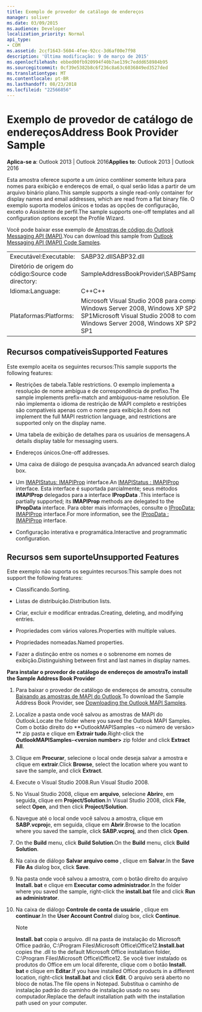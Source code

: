 ```yaml
---
title: Exemplo de provedor de catálogo de endereços
manager: soliver
ms.date: 03/09/2015
ms.audience: Developer
localization_priority: Normal
api_type:
- COM
ms.assetid: 2ccf1643-5604-4fee-92cc-3d6af00e7f98
description: 'Última modificação: 9 de março de 2015'
ms.openlocfilehash: ebbed00fb920994f40b7ae139c7eddd658984b95
ms.sourcegitcommit: 0cf39e5382b8c6f236c8a63c6036849ed3527ded
ms.translationtype: MT
ms.contentlocale: pt-BR
ms.lasthandoff: 08/23/2018
ms.locfileid: "22566856"
---
```

# <a name="address-book-provider-sample"></a><span data-ttu-id="38068-103">Exemplo de provedor de catálogo de endereços</span><span class="sxs-lookup"><span data-stu-id="38068-103">Address Book Provider Sample</span></span>

  
  
<span data-ttu-id="38068-104">**Aplica-se a**: Outlook 2013 | Outlook 2016</span><span class="sxs-lookup"><span data-stu-id="38068-104">**Applies to**: Outlook 2013 | Outlook 2016</span></span> 
  
<span data-ttu-id="38068-105">Esta amostra oferece suporte a um único contêiner somente leitura para nomes para exibição e endereços de email, o qual serão lidas a partir de um arquivo binário plano.</span><span class="sxs-lookup"><span data-stu-id="38068-105">This sample supports a single read-only container for display names and email addresses, which are read from a flat binary file.</span></span> <span data-ttu-id="38068-106">O exemplo suporta modelos únicos e todas as opções de configuração, exceto o Assistente de perfil.</span><span class="sxs-lookup"><span data-stu-id="38068-106">The sample supports one-off templates and all configuration options except the Profile Wizard.</span></span>
  
<span data-ttu-id="38068-107">Você pode baixar esse exemplo de [Amostras de código do Outlook Messaging API (MAPI)](http://go.microsoft.com/fwlink/?LinkId=129740
).</span><span class="sxs-lookup"><span data-stu-id="38068-107">You can download this sample from [Outlook Messaging API (MAPI) Code Samples](http://go.microsoft.com/fwlink/?LinkId=129740
).</span></span>
  
|||
|:-----|:-----|
|<span data-ttu-id="38068-108">Executável:</span><span class="sxs-lookup"><span data-stu-id="38068-108">Executable:</span></span>  <br/> |<span data-ttu-id="38068-109">SABP32.dll</span><span class="sxs-lookup"><span data-stu-id="38068-109">SABP32.dll</span></span>  <br/> |
| <span data-ttu-id="38068-110">Diretório de origem do código:</span><span class="sxs-lookup"><span data-stu-id="38068-110">Source code directory:</span></span>  <br/> |<span data-ttu-id="38068-111">SampleAddressBookProvider\SABP</span><span class="sxs-lookup"><span data-stu-id="38068-111">SampleAddressBookProvider\SABP</span></span>  <br/> |
|<span data-ttu-id="38068-112">Idioma:</span><span class="sxs-lookup"><span data-stu-id="38068-112">Language:</span></span>  <br/> |<span data-ttu-id="38068-113">C++</span><span class="sxs-lookup"><span data-stu-id="38068-113">C++</span></span>  <br/> |
|<span data-ttu-id="38068-114">Plataformas:</span><span class="sxs-lookup"><span data-stu-id="38068-114">Platforms:</span></span>  <br/> |<span data-ttu-id="38068-115">Microsoft Visual Studio 2008 para compilar para Windows Vista, Windows Server 2008, Windows XP SP2 e Windows Server 2003 SP1</span><span class="sxs-lookup"><span data-stu-id="38068-115">Microsoft Visual Studio 2008 to compile for Windows Vista, Windows Server 2008, Windows XP SP2, and Windows Server 2003 SP1</span></span>  <br/> |
   
## <a name="supported-features"></a><span data-ttu-id="38068-116">Recursos compatíveis</span><span class="sxs-lookup"><span data-stu-id="38068-116">Supported Features</span></span>

<span data-ttu-id="38068-117">Este exemplo aceita os seguintes recursos:</span><span class="sxs-lookup"><span data-stu-id="38068-117">This sample supports the following features:</span></span>
  
- <span data-ttu-id="38068-118">Restrições de tabela.</span><span class="sxs-lookup"><span data-stu-id="38068-118">Table restrictions.</span></span> <span data-ttu-id="38068-119">O exemplo implementa a resolução de nome ambígua e de correspondência de prefixo.</span><span class="sxs-lookup"><span data-stu-id="38068-119">The sample implements prefix-match and ambiguous-name resolution.</span></span> <span data-ttu-id="38068-120">Ele não implementa o idioma de restrição de MAPI completo e restrições são compatíveis apenas com o nome para exibição.</span><span class="sxs-lookup"><span data-stu-id="38068-120">It does not implement the full MAPI restriction language, and restrictions are supported only on the display name.</span></span>
    
- <span data-ttu-id="38068-121">Uma tabela de exibição de detalhes para os usuários de mensagens.</span><span class="sxs-lookup"><span data-stu-id="38068-121">A details display table for messaging users.</span></span> 
    
- <span data-ttu-id="38068-122">Endereços únicos.</span><span class="sxs-lookup"><span data-stu-id="38068-122">One-off addresses.</span></span>
    
- <span data-ttu-id="38068-123">Uma caixa de diálogo de pesquisa avançada.</span><span class="sxs-lookup"><span data-stu-id="38068-123">An advanced search dialog box.</span></span>
    
- <span data-ttu-id="38068-124">Um [IMAPIStatus: IMAPIProp](imapistatusimapiprop.md) interface.</span><span class="sxs-lookup"><span data-stu-id="38068-124">An [IMAPIStatus : IMAPIProp](imapistatusimapiprop.md) interface.</span></span> <span data-ttu-id="38068-125">Esta interface é suportada parcialmente; seus métodos **IMAPIProp** delegados para a interface **IPropData** .</span><span class="sxs-lookup"><span data-stu-id="38068-125">This interface is partially supported; its **IMAPIProp** methods are delegated to the **IPropData** interface.</span></span> <span data-ttu-id="38068-126">Para obter mais informações, consulte o [IPropData: IMAPIProp](ipropdataimapiprop.md) interface.</span><span class="sxs-lookup"><span data-stu-id="38068-126">For more information, see the [IPropData : IMAPIProp](ipropdataimapiprop.md) interface.</span></span> 
    
- <span data-ttu-id="38068-127">Configuração interativa e programática.</span><span class="sxs-lookup"><span data-stu-id="38068-127">Interactive and programmatic configuration.</span></span>
    
## <a name="unsupported-features"></a><span data-ttu-id="38068-128">Recursos sem suporte</span><span class="sxs-lookup"><span data-stu-id="38068-128">Unsupported Features</span></span>

<span data-ttu-id="38068-129">Este exemplo não suporta os seguintes recursos:</span><span class="sxs-lookup"><span data-stu-id="38068-129">This sample does not support the following features:</span></span>
  
- <span data-ttu-id="38068-130">Classificando.</span><span class="sxs-lookup"><span data-stu-id="38068-130">Sorting.</span></span>
    
- <span data-ttu-id="38068-131">Listas de distribuição.</span><span class="sxs-lookup"><span data-stu-id="38068-131">Distribution lists.</span></span>
    
- <span data-ttu-id="38068-132">Criar, excluir e modificar entradas.</span><span class="sxs-lookup"><span data-stu-id="38068-132">Creating, deleting, and modifying entries.</span></span>
    
- <span data-ttu-id="38068-133">Propriedades com vários valores.</span><span class="sxs-lookup"><span data-stu-id="38068-133">Properties with multiple values.</span></span>
    
- <span data-ttu-id="38068-134">Propriedades nomeadas.</span><span class="sxs-lookup"><span data-stu-id="38068-134">Named properties.</span></span>
    
- <span data-ttu-id="38068-135">Fazer a distinção entre os nomes e o sobrenome em nomes de exibição.</span><span class="sxs-lookup"><span data-stu-id="38068-135">Distinguishing between first and last names in display names.</span></span>
    
 <span data-ttu-id="38068-136">**Para instalar o provedor de catálogo de endereços de amostra**</span><span class="sxs-lookup"><span data-stu-id="38068-136">**To install the Sample Address Book Provider**</span></span>
  
1. <span data-ttu-id="38068-137">Para baixar o provedor de catálogo de endereços de amostra, consulte [Baixando as amostras de MAPI do Outlook](downloading-the-outlook-mapi-samples.md).</span><span class="sxs-lookup"><span data-stu-id="38068-137">To download the Sample Address Book Provider, see [Downloading the Outlook MAPI Samples](downloading-the-outlook-mapi-samples.md).</span></span>
    
2. <span data-ttu-id="38068-138">Localize a pasta onde você salvou as amostras de MAPI do Outlook.</span><span class="sxs-lookup"><span data-stu-id="38068-138">Locate the folder where you saved the Outlook MAPI Samples.</span></span> <span data-ttu-id="38068-139">Com o botão direito do **OutlookMAPISamples -\<o número de versão\> ** zip pasta e clique em **Extrair tudo**.</span><span class="sxs-lookup"><span data-stu-id="38068-139">Right-click the **OutlookMAPISamples-\<version number\>** zip folder and click **Extract All**.</span></span>
    
3. <span data-ttu-id="38068-140">Clique em **Procurar**, selecione o local onde deseja salvar a amostra e clique em **extrair**.</span><span class="sxs-lookup"><span data-stu-id="38068-140">Click **Browse**, select the location where you want to save the sample, and click **Extract**.</span></span>
    
4. <span data-ttu-id="38068-141">Execute o Visual Studio 2008.</span><span class="sxs-lookup"><span data-stu-id="38068-141">Run Visual Studio 2008.</span></span>
    
5. <span data-ttu-id="38068-142">No Visual Studio 2008, clique em **arquivo**, selecione **Abrir**e, em seguida, clique em **Project/Solution**.</span><span class="sxs-lookup"><span data-stu-id="38068-142">In Visual Studio 2008, click **File**, select **Open**, and then click **Project/Solution**.</span></span>
    
6. <span data-ttu-id="38068-143">Navegue até o local onde você salvou a amostra, clique em **SABP.vcproj**e, em seguida, clique em **Abrir**.</span><span class="sxs-lookup"><span data-stu-id="38068-143">Browse to the location where you saved the sample, click **SABP.vcproj**, and then click **Open**.</span></span>
    
7. <span data-ttu-id="38068-144">On the **Build** menu, click **Build Solution**.</span><span class="sxs-lookup"><span data-stu-id="38068-144">On the **Build** menu, click **Build Solution**.</span></span>
    
8. <span data-ttu-id="38068-145">Na caixa de diálogo **Salvar arquivo como** , clique em **Salvar**.</span><span class="sxs-lookup"><span data-stu-id="38068-145">In the **Save File As** dialog box, click **Save**.</span></span>
    
9. <span data-ttu-id="38068-146">Na pasta onde você salvou a amostra, com o botão direito do arquivo **Install. bat** e clique em **Executar como administrador**.</span><span class="sxs-lookup"><span data-stu-id="38068-146">In the folder where you saved the sample, right-click the **install.bat** file and click **Run as administrator**.</span></span>
    
10. <span data-ttu-id="38068-147">Na caixa de diálogo **Controle de conta de usuário** , clique em **continuar**.</span><span class="sxs-lookup"><span data-stu-id="38068-147">In the **User Account Control** dialog box, click **Continue**.</span></span>
    
    > [!NOTE]
    > <span data-ttu-id="38068-148">**Install. bat** copia o arquivo. dll na pasta de instalação do Microsoft Office padrão, C:\Program Files\Microsoft Office\Office12\.</span><span class="sxs-lookup"><span data-stu-id="38068-148">**Install.bat** copies the .dll to the default Microsoft Office installation folder, C:\Program Files\Microsoft Office\Office12\.</span></span> <span data-ttu-id="38068-149">Se você tiver instalado os produtos do Office em um local diferente, clique com o botão **Install. bat** e clique em **Editar**.</span><span class="sxs-lookup"><span data-stu-id="38068-149">If you have installed Office products in a different location, right-click **Install.bat** and click **Edit**.</span></span> <span data-ttu-id="38068-150">O arquivo será aberto no bloco de notas.</span><span class="sxs-lookup"><span data-stu-id="38068-150">The file opens in Notepad.</span></span> <span data-ttu-id="38068-151">Substitua o caminho de instalação padrão do caminho de instalação usado no seu computador.</span><span class="sxs-lookup"><span data-stu-id="38068-151">Replace the default installation path with the installation path used on your computer.</span></span> 
  

